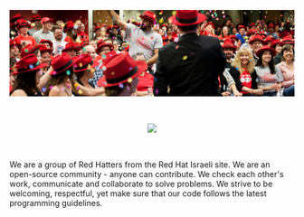 <p align="center">
<a href="https://github.com/RedHat-Israel" alt="Top Banner">
  <img src="https://raw.githubusercontent.com/RedHat-Israel/RedHat-Israel.github.io/main/assets/img/confetti.jpg" target="blank" />
</a>
</p>
<br>
<p align="center">
<a href="https://github.com/RedHat-Israel" alt="Total Stars">
  <img src="https://img.shields.io/github/stars/RedHat-Israel?style=social" target="blank" />
</a>
</p>

<br>

We are a group of Red Hatters from the Red Hat Israeli site.
We are an open-source community - anyone can contribute.
We check each other's work, communicate and collaborate to solve problems.
We strive to be welcoming, respectful, yet make sure that our code follows the latest programming guidelines.
